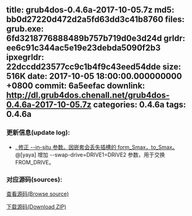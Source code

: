 title: grub4dos-0.4.6a-2017-10-05.7z
md5: bb0d27220d472d2a5fd63dd3c41b8760
files:
  grub.exe: 6fd3218776888489b757b719d0e3d24d
  grldr: ee6c91c344ac5e19e23debda5090f2b3
  ipxegrldr: 22dccdd23577cc9c1b4f9c43eed54dde
size: 516K
date: 2017-10-05 18:00:00.000000000 +0800
commit: 6a5eefac
downlink: http://dl.grub4dos.chenall.net/grub4dos-0.4.6a-2017-10-05.7z
categories: 0.4.6a
tags: 0.4.6a
---


### 更新信息(update log):
  * [﻿. 修正 --in-situ 参数。因嵌套会丢失插槽的 form_Smax，to_Smax。](https://github.com/chenall/grub4dos/commit/6a5eefacd2d605b854e256587325630e41692e64)　@[yaya]
      增加 --swap-drive=DRIVE1=DRIVE2 参数，用于交换 FROM_DRIVE。

### 对应源码(sources):
  [查看源码(Browse source)](https://github.com/chenall/grub4dos/tree/6a5eefacd2d605b854e256587325630e41692e64)

  [下载源码(Download ZIP)](https://github.com/chenall/grub4dos/archive/6a5eefacd2d605b854e256587325630e41692e64.zip)
